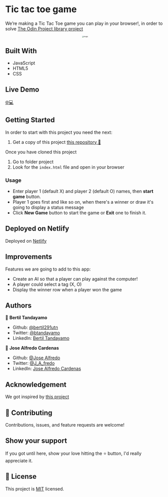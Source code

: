 # Tic tac toe game

We’re making a Tic Tac Toe game you can play in your browser!, in order to solve [The Odin Project library project](https://www.theodinproject.com/courses/javascript/lessons/tic-tac-toe-javascript)

<div style="text-align: center;"><img src="https://user-images.githubusercontent.com/24902525/87352444-a66ce080-c520-11ea-822c-60b9ebb2b1e6.png" alt="image" style="zoom: 33%;" /></div>



## Built With 

- JavaScript
- HTML5
- CSS

## Live Demo

[:globe_with_meridians::computer:](https://zealous-pare-deb891.netlify.app/)


## Getting Started

In order to start with this project you need the next:

1. Get a copy of this project [this repository :blue_book:](https://github.com/bertil291utn/tic-tac-toe-js.git)

Once you have cloned this project
1. Go to folder project 
2. Look for the `index.html` file and open in your browser

### Usage

- Enter player 1 (default X) and player 2 (default O) names, then **start game** button.
- Player 1 goes first and like so on, when there's a winner or draw it's going to display a status message
- Click **New Game** button to start the game or **Exit** one to finish it.

## Deployed on Netlify

Deployed on [Netlify](http://netlify.com/)  

## Improvements

Features we are going to add to this app:
- Create an AI so that a player can play against the computer!
- A player could select a tag (X, O)
- Display the winner row when a player won the game

## Authors

👤 **Bertil Tandayamo**

- Github: [@bertil291utn](https://github.com/bertil291utn)
- Twitter: [@btandayamo](https://twitter.com/batandayamo)
- LinkedIn: [Bertil Tandayamo](http://bit.ly/bertil_linkedin)

👤 **Jose Alfredo Cardenas**

- Github: [@Jose Alfredo](https://github.com/NewIncome)
- Twitter: [@J_A_fredo](https://twitter.com/J_A_fredo)
- LinkedIn: [Jose Alfredo Cardenas](https://www.linkedin.com/in/j-alfredo-c/)

## Acknowledgement

We got inspired by [this project](https://pret3nti0u5.github.io/Digital-Library/)  

## 🤝 Contributing

Contributions, issues, and feature requests are welcome!

## Show your support

If you got until here, show your love hitting the ⭐️ button, I'd really appreciate it.

## 📝 License

This project is [MIT](LICENSE.md) licensed.

